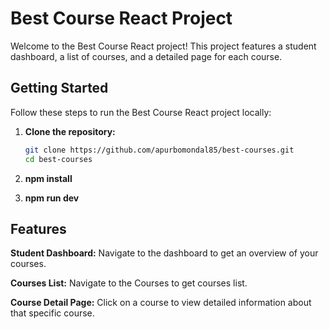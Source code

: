 # Best Course React Project

Welcome to the Best Course React project! This project features a student dashboard, a list of courses, and a detailed page for each course.

## Getting Started

Follow these steps to run the Best Course React project locally:

1. **Clone the repository:**

   ```bash
   git clone https://github.com/apurbomondal85/best-courses.git
   cd best-courses
2. **npm install**
3. **npm run dev**

## Features

**Student Dashboard:** Navigate to the dashboard to get an overview of your courses.

**Courses List:** Navigate to the Courses to get courses list.

**Course Detail Page:** Click on a course to view detailed information about that specific course.
